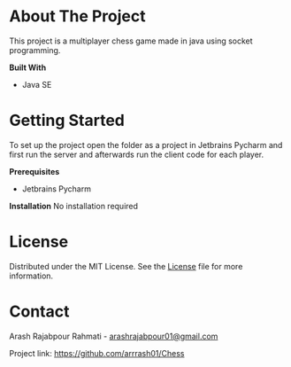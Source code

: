 # About The Project
This project is a multiplayer chess game made in java using socket programming.

**Built With**
- Java SE

# Getting Started
To set up the project open the folder as a project in Jetbrains Pycharm and first run the server and afterwards run the client code for each player.

**Prerequisites**
- Jetbrains Pycharm

**Installation**
No installation required

# License
Distributed under the MIT License. See the [License](./LICENSE) file for more information.

# Contact
Arash Rajabpour Rahmati - arashrajabpour01@gmail.com

Project link: https://github.com/arrrash01/Chess
